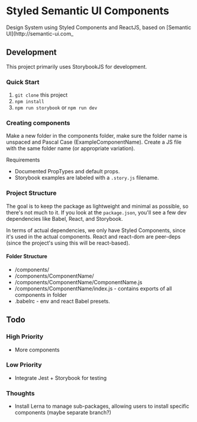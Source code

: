 # Styled Semantic UI Components

Design System using Styled Components and ReactJS, based on [Semantic UI](http://semantic-ui.com_

## Development

This project primarily uses StorybookJS for development.

### Quick Start

1. `git clone` this project
1. `npm install`
1. `npm run storybook` or `npm run dev`

### Creating components

Make a new folder in the components folder, make sure the folder name is unspaced and Pascal Case (ExampleComponentName). Create a JS file with the same folder name (or appropriate variation).

Requirements

- Documented PropTypes and default props.
- Storybook examples are labeled with a `.story.js` filename.

### Project Structure

The goal is to keep the package as lightweight and minimal as possible, so there's not much to it. If you look at the `package.json`, you'll see a few dev dependencies like Babel, React, and Storybook.

In terms of actual dependencies, we only have Styled Components, since it's used in the actual components. React and react-dom are peer-deps (since the project's using this will be react-based).

#### Folder Structure

- /components/
- /components/ComponentName/
- /components/ComponentName/ComponentName.js
- /components/ComponentName/index.js - contains exports of all components in folder
- .babelrc - env and react Babel presets.

## Todo

### High Priority

- More components

### Low Priority

- Integrate Jest + Storybook for testing

### Thoughts

- Install Lerna to manage sub-packages, allowing users to install specific components (maybe separate branch?)
